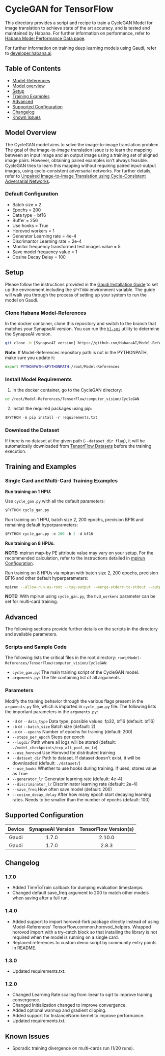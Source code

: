 # CycleGAN for TensorFlow

This directory provides a script and recipe to train a CycleGAN Model for image translation to achieve state of the art accuracy, and is tested and maintained by Habana.
For further information on performance, refer to [Habana Model Performance Data page](https://developer.habana.ai/resources/habana-training-models/#performance).

For further information on training deep learning models using Gaudi, refer to [developer.habana.ai](https://developer.habana.ai/resources/).

## Table of Contents

* [Model-References](../../../README.md)
* [Model overview](#model-overview)
* [Setup](#setup)
* [Training Examples](#training-examples)
* [Advanced](#advanced)
* [Supported Configuration](#supported-configuration)
* [Changelog](#changelog)
* [Known Issues](#known-issues)

## Model Overview

The CycleGAN model aims to solve the image-to-image translation problem. The goal of the image-to-image translation issue is to learn the mapping between an input image and an output image using a training set of aligned image pairs. However, obtaining paired examples isn't always feasible. CycleGAN tries to learn this mapping without requiring paired input-output images, using cycle-consistent adversarial networks. For further details, refer to [Unpaired Image-to-Image Translation using Cycle-Consistent Adversarial Networks](https://arxiv.org/pdf/1703.10593.pdf).

### Default Configuration

- Batch size = 2
- Epochs = 200
- Data type = bf16
- Buffer = 256
- Use hooks = True
- Horovod workers = 1
- Generator Learning rate = 4e-4
- Discrimantor  Learning rate = 2e-4
- Monitor frequency transformed test images value = 5
- Save model frequency value = 1
- Cosine Decay Delay = 100

## Setup

Please follow the instructions provided in the [Gaudi Installation Guide](https://docs.habana.ai/en/latest/Installation_Guide/GAUDI_Installation_Guide.html) to set up the
environment including the `$PYTHON` environment variable.
The guide will walk you through the process of setting up your system to run the model on Gaudi.

### Clone Habana Model-References

In the docker container, clone this repository and switch to the branch that matches your SynapseAI version. You can run the [`hl-smi`](https://docs.habana.ai/en/latest/Management_and_Monitoring/System_Management_Tools_Guide/System_Management_Tools.html#hl-smi-utility-options) utility to determine the SynapseAI version.

```bash
git clone -b [SynapseAI version] https://github.com/HabanaAI/Model-References /root/Model-References
```

**Note:** If Model-References repository path is not in the PYTHONPATH, make sure you update it:
```bash
export PYTHONPATH=$PYTHONPATH:/root/Model-References
```

### Install Model Requirements

1. In the docker container, go to the CycleGAN directory:

```bash
cd /root/Model-References/TensorFlow/computer_vision/CycleGAN
```
2. Install the required packages using pip:

```python
$PYTHON -m pip install -r requirements.txt
```

### Download the Dataset

If there is no dataset at the given path (`--dataset_dir flag`), it will be automatically downloaded from [TensorFlow Datasets](https://www.tensorflow.org/datasets/catalog/cycle_gan#cycle_ganhorse2zebra) before the training execution.

## Training and Examples

### Single Card and Multi-Card Training Examples

**Run training on 1 HPU:**

Use `cycle_gan.py` with all the default parameters:

```python
$PYTHON cycle_gan.py
```

Run training on 1 HPU, batch size 2, 200 epochs, precision BF16 and remaining default hyperparameters:

```python
$PYTHON cycle_gan.py -e 200 -b 2 -d bf16
```

**Run training on 8 HPUs:**

**NOTE:** mpirun map-by PE attribute value may vary on your setup. For the recommended calculation, refer to the instructions detailed in [mpirun Configuration](https://docs.habana.ai/en/latest/TensorFlow/Tensorflow_Scaling_Guide/Horovod_Scaling/index.html#mpirun-configuration).

Run training on 8 HPUs via mpirun with batch size 2, 200 epochs, precision BF16 and other default hyperparameters:

```bash
mpirun --allow-run-as-root --tag-output --merge-stderr-to-stdout --output-filename /tmp/cycle_gan -np 8 $PYTHON cycle_gan.py --use_horovod --hvd_workers 8 -e 200 -b 2 -d bf16
```
**NOTE:** With mpirun using `cycle_gan.py`, the `hvd_workers` parameter can be set for multi-card training.

## Advanced

The following sections provide further details on the scripts in the directory and available parameters.

### Scripts and Sample Code

The following lists the critical files in the root directory: `root/Model-References/TensorFlow/computer_vision/CycleGAN`:

* `cycle_gan.py`: The main training script of the CycleGAN model.
* `arguments.py`: The file containing list of all arguments.

### Parameters

Modify the training behavior through the various flags present in the `arguments.py` file, which is imported in `cycle_gan.py` file. The following lists the important parameters in the
`arguments.py`:

-  `-d` or `--data_type`                             Data type, possible values: fp32, bf16 (default: bf16)
-  `-b` or `--batch_size`                            Batch size (default: 2)
-  `-e` or `--epochs`                                Number of epochs for training (default: 200)
-  `--steps_per_epoch`                               Steps per epoch
-  `--logdir`                                        Path where all logs will be stored (default: `./model_checkpoints/exp_alt_pool_no_tv`)
-  `--use_horovod`                                   Use Horovod for distributed training
-  `--dataset_dir`                                   Path to dataset. If dataset doesn't exist, it will be downloaded (default: `./dataset/`)
-  `--use_hooks`                                     Whether to use hooks during training. If used, stores value as True
-  `--generator_lr`                                  Generator learning rate (default: 4e-4)
-  `--discriminator_lr`                              Discriminator learning rate (default: 2e-4)
-  `--save_freq`                                     How often save model (default: 200)
-  `--cosine_decay_delay`                            After how many epoch start decaying learning rates. Needs to be smaller than the number of epochs (default: 100)

## Supported Configuration

| Device | SynapseAI Version | TensorFlow Version(s)  |
|:------:|:-----------------:|:-----:|
| Gaudi  | 1.7.0             | 2.10.0 |
| Gaudi  | 1.7.0             | 2.8.3 |

## Changelog

### 1.7.0

* Added TimeToTrain callback for dumping evaluation timestamps.
* Changed default save_freq argument to 200 to match other models when saving after a full run.

### 1.4.0

* Added support to import horovod-fork package directly instead of using Model-References' TensorFlow.common.horovod_helpers. Wrapped horovod import with a try-catch block so that installing the library is not required when the model is running on a single card.
* Replaced references to custom demo script by community entry points in README.

### 1.3.0

* Updated requirements.txt.

### 1.2.0

* Changed Learning Rate scaling from linear to sqrt to improve training convergence.
* Changed Initialization changed to improve convergence.
* Added optional warmup and gradient clipping.
* Added support for InstanceNorm kernel to improve performance.
* Updated requirements.txt.

## Known Issues

* Sporadic training divergence on multi-cards run (1/20 runs).

